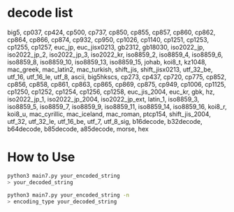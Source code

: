 # decode list

big5, cp037, cp424, cp500, cp737, cp850, cp855, cp857, cp860, cp862, cp864, cp866, cp874, cp932, cp950, cp1026, cp1140, cp1251, cp1253, cp1255, cp1257, euc_jp, euc_jisx0213, gb2312, gb18030, iso2022_jp, iso2022_jp_2, iso2022_jp_3, iso2022_kr, iso8859_2, iso8859_4, iso8859_6, iso8859_8, iso8859_10, iso8859_13, iso8859_15, johab, koi8_t, kz1048, mac_greek, mac_latin2, mac_turkish, shift_jis, shift_jisx0213, utf_32_be, utf_16, utf_16_le, utf_8, ascii, big5hkscs, cp273, cp437, cp720, cp775, cp852, cp856, cp858, cp861, cp863, cp865, cp869, cp875, cp949, cp1006, cp1125, cp1250, cp1252, cp1254, cp1256, cp1258, euc_jis_2004, euc_kr, gbk, hz, iso2022_jp_1, iso2022_jp_2004, iso2022_jp_ext, latin_1, iso8859_3, iso8859_5, iso8859_7, iso8859_9, iso8859_11, iso8859_14, iso8859_16, koi8_r, koi8_u, mac_cyrillic, mac_iceland, mac_roman, ptcp154, shift_jis_2004, utf_32, utf_32_le, utf_16_be, utf_7, utf_8_sig, b16decode, b32decode, b64decode, b85decode, a85decode, morse, hex

# How to Use

```bash
python3 main7.py your_encoded_string 
> your_decoded_string

python3 main7.py your_encoded_string -n
> encoding_type your_decoded_string
````
